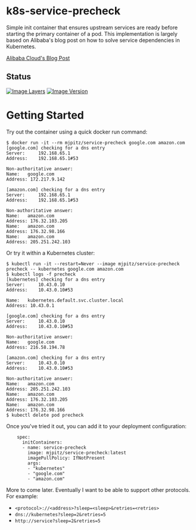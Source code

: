 # k8s-service-precheck

Simple init container that ensures upstream services are ready before starting the primary container of a pod.
This implementation is largely based on Alibaba's blog post on how to solve service dependencies in Kubernetes.

[Alibaba Cloud's Blog Post](https://www.alibabacloud.com/blog/kubernetes-demystified-solving-service-dependencies_594110)

## Status

[![Image Layers](https://images.microbadger.com/badges/image/mjpitz/service-precheck.svg)](https://microbadger.com/images/mjpitz/service-precheck)
[![Image Version](https://images.microbadger.com/badges/version/mjpitz/service-precheck.svg)](https://microbadger.com/images/mjpitz/service-precheck)

# Getting Started

Try out the container using a quick docker run command:

```
$ docker run -it --rm mjpitz/service-precheck google.com amazon.com
[google.com] checking for a dns entry
Server:		192.168.65.1
Address:	192.168.65.1#53

Non-authoritative answer:
Name:	google.com
Address: 172.217.9.142

[amazon.com] checking for a dns entry
Server:		192.168.65.1
Address:	192.168.65.1#53

Non-authoritative answer:
Name:	amazon.com
Address: 176.32.103.205
Name:	amazon.com
Address: 176.32.98.166
Name:	amazon.com
Address: 205.251.242.103
```

Or try it within a Kubernetes cluster:

```
$ kubectl run -it --restart=Never --image mjpitz/service-precheck precheck -- kubernetes google.com amazon.com
$ kubectl logs -f precheck
[kubernetes] checking for a dns entry
Server:		10.43.0.10
Address:	10.43.0.10#53

Name:	kubernetes.default.svc.cluster.local
Address: 10.43.0.1

[google.com] checking for a dns entry
Server:		10.43.0.10
Address:	10.43.0.10#53

Non-authoritative answer:
Name:	google.com
Address: 216.58.194.78

[amazon.com] checking for a dns entry
Server:		10.43.0.10
Address:	10.43.0.10#53

Non-authoritative answer:
Name:	amazon.com
Address: 205.251.242.103
Name:	amazon.com
Address: 176.32.103.205
Name:	amazon.com
Address: 176.32.98.166
$ kubectl delete pod precheck
```

Once you've tried it out, you can add it to your deployment configuration:

```
    spec:
      initContainers:
      - name: service-precheck
        image: mjpitz/service-precheck:latest
        imagePullPolicy: IfNotPresent
        args:
        - "kubernetes"
        - "google.com"
        - "amazon.com"
```

More to come later.
Eventually I want to be able to support other protocols.
For example:

* `<protocol>://<address>?sleep=<sleep>&retries=<retries>`
* `dns://kubernetes?sleep=2&retries=5`
* `http://service?sleep=2&retries=5`
